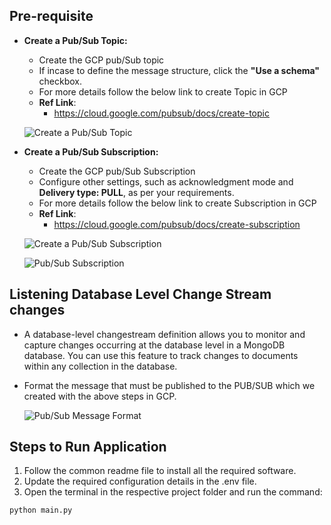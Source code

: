 ## Pre-requisite
- **Create a Pub/Sub Topic:**
  * Create the GCP pub/Sub topic
  * If incase to define the message structure, click the **"Use a schema"** checkbox.
  * For more details follow the below link to create Topic in GCP
  * **Ref Link**:
    * https://cloud.google.com/pubsub/docs/create-topic

  ![Create a Pub/Sub Topic](https://github.com/TSowbaranika/BQGCPAtlas/assets/109083730/48faec53-39c2-4411-a0c9-9b0ff6d93f24)

- **Create a Pub/Sub Subscription:**
  * Create the GCP pub/Sub Subscription
  * Configure other settings, such as acknowledgment mode and **Delivery type: PULL**, as per your requirements.
  * For more details follow the below link to create Subscription in GCP
  * **Ref Link**:
    * https://cloud.google.com/pubsub/docs/create-subscription
  
  ![Create a Pub/Sub Subscription](https://github.com/TSowbaranika/BQGCPAtlas/assets/109083730/c997b4a0-c836-47f9-8b16-1a625acf8fdd)
  
  ![Pub/Sub Subscription](https://github.com/TSowbaranika/BQGCPAtlas/assets/109083730/cb0a6cdf-1a8f-4e33-8784-fec8dfbda77e)

## Listening Database Level Change Stream changes
- A database-level changestream definition allows you to monitor and capture changes occurring at the database level in a MongoDB database. You can use this feature to track changes to documents within any collection in the database.

- Format the message that must be published to the PUB/SUB which we created with the above steps in GCP.
  
  ![Pub/Sub Message Format](https://github.com/TSowbaranika/BQGCPAtlas/assets/109083730/820a03fd-0669-4e7d-beb0-3e92e12460f1)

## Steps to Run Application
1. Follow the common readme file to install all the required software.
2. Update the required configuration details in the .env file.
3. Open the terminal in the respective project folder and run the command:
```bash
python main.py
